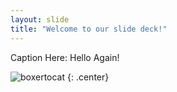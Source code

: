 ```yaml
---
layout: slide
title: "Welcome to our slide deck!"
---
```


Caption Here: Hello Again!

![boxertocat](https://octodex.github.com/images/boxertocat_octodex.jpg)
{: .center}
